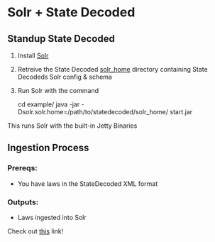 # Solr + State Decoded

## Standup State Decoded

1. Install [Solr](http://www.apache.org/dyn/closer.cgi/lucene/solr/4.3.0)
2. Retreive the State Decoded [solr_home](https://github.com/o19s/statedecoded/tree/master/solr_home) directory containing State Decodeds Solr config & schema
3. Run Solr with the command

    cd example/
    java -jar -Dsolr.solr.home=/path/to/statedecoded/solr_home/ start.jar

This runs Solr with the built-in Jetty Binaries



## Ingestion Process

### Prereqs:

* You have laws in the StateDecoded XML format

### Outputs:

* Laws ingested into Solr

Check out [this](this.md) link!
